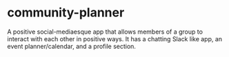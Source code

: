 # community-planner
A positive social-mediaesque app that allows members of a group to interact with each other in positive ways. It has a chatting Slack like app, an event planner/calendar, and a profile section.
